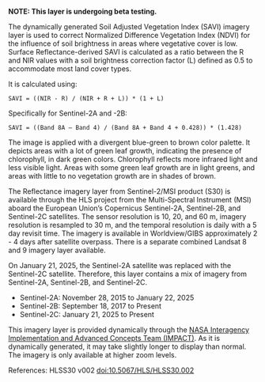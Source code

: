 **NOTE: This layer is undergoing beta testing.**

The dynamically generated Soil Adjusted Vegetation Index (SAVI) imagery layer is used to correct Normalized Difference Vegetation Index (NDVI) for the influence of soil brightness in areas where vegetative cover is low. Surface Reflectance-derived SAVI is calculated as a ratio between the R and NIR values with a soil brightness correction factor (L) defined as 0.5 to accommodate most land cover types.

It is calculated using:

`SAVI = ((NIR - R) / (NIR + R + L)) * (1 + L)`

Specifically for Sentinel-2A and -2B:

`SAVI = ((Band 8A – Band 4) / (Band 8A + Band 4 + 0.428)) * (1.428)`

The image is applied with a divergent blue-green to brown color palette. It depicts areas with a lot of green leaf growth, indicating the presence of chlorophyll, in dark green colors. Chlorophyll reflects more infrared light and less visible light. Areas with some green leaf growth are in light greens, and areas with little to no vegetation growth are in shades of brown.

The Reflectance imagery layer from Sentinel-2/MSI product (S30) is available through the HLS project from the Multi-Spectral Instrument (MSI) aboard the European Union’s Copernicus Sentinel-2A, Sentinel-2B, and Sentinel-2C satellites. The sensor resolution is 10, 20, and 60 m, imagery resolution is resampled to 30 m, and the temporal resolution is daily with a 5 day revisit time. The imagery is available in Worldview/GIBS approximately 2 - 4 days after satellite overpass. There is a separate combined Landsat 8 and 9 imagery layer available.

On January 21, 2025, the Sentinel-2A satellite was replaced with the Sentinel-2C satellite. Therefore, this layer contains a mix of imagery from Sentinel-2A, Sentinel-2B, and Sentinel-2C.

- Sentinel-2A: November 28, 2015 to January 22, 2025
- Sentinel-2B: September 18, 2017 to Present
- Sentinel-2C: January 21, 2025 to Present

This imagery layer is provided dynamically through the [NASA Interagency Implementation and Advanced Concepts Team (IMPACT)](https://www.earthdata.nasa.gov/about/impact). As it is dynamically generated, it may take slightly longer to display than normal. The imagery is only available at higher zoom levels.

References: HLSS30 v002 [doi:10.5067/HLS/HLSS30.002](https://doi.org/10.5067/HLS/HLSS30.002)